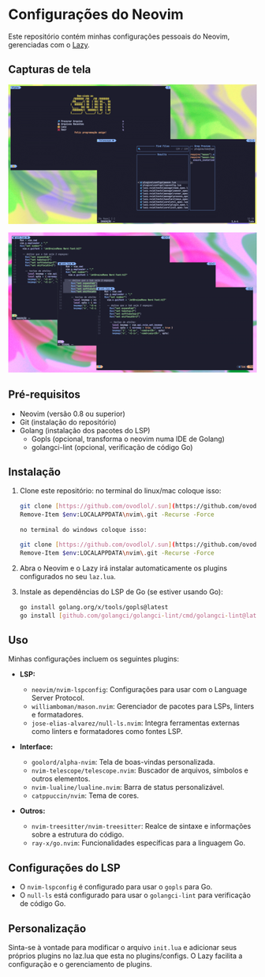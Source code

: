 # Configurações do Neovim

Este repositório contém minhas configurações pessoais do Neovim, gerenciadas com o [Lazy](https://github.com/folke/lazy.nvim).

## Capturas de tela

![a interface customizada](screenshots/sun_imagens.png)

![modos customizados](screenshots/sun_modes.png)


## Pré-requisitos

* Neovim (versão 0.8 ou superior)
* Git (instalação do repositório)
* Golang (instalação dos pacotes do LSP)
    * Gopls (opcional, transforma o neovim numa IDE de Golang)
    * golangci-lint (opcional, verificação de código Go)

## Instalação

1.  Clone este repositório:
    no terminal do linux/mac coloque isso:
    ```bash
    git clone [https://github.com/ovodlol/.sun](https://github.com/ovodlol/.sun) ~/.config/nvim
    Remove-Item $env:LOCALAPPDATA\nvim\.git -Recurse -Force
    ```
        no terminal do windows coloque isso:
    ```bash
    git clone [https://github.com/ovodlol/.sun](https://github.com/ovodlol/.sun) $env:LOCALAPPDATA\nvim
    Remove-Item $env:LOCALAPPDATA\nvim\.git -Recurse -Force
    ```

2.  Abra o Neovim e o Lazy irá instalar automaticamente os plugins configurados no seu `laz.lua`.
    
3.  Instale as dependências do LSP de Go (se estiver usando Go):

    ```bash
    go install golang.org/x/tools/gopls@latest
    go install [github.com/golangci/golangci-lint/cmd/golangci-lint@latest](https://www.google.com/search?q=https://github.com/golangci/golangci-lint/cmd/golangci-lint%40latest)
    ```

## Uso

Minhas configurações incluem os seguintes plugins:

* **LSP:**
    * `neovim/nvim-lspconfig`: Configurações para usar com o Language Server Protocol.
    * `williamboman/mason.nvim`: Gerenciador de pacotes para LSPs, linters e formatadores.
    * `jose-elias-alvarez/null-ls.nvim`: Integra ferramentas externas como linters e formatadores como fontes LSP.

* **Interface:**
    * `goolord/alpha-nvim`: Tela de boas-vindas personalizada.
    * `nvim-telescope/telescope.nvim`: Buscador de arquivos, símbolos e outros elementos.
    * `nvim-lualine/lualine.nvim`: Barra de status personalizável.
    * `catppuccin/nvim`: Tema de cores.

* **Outros:**
    * `nvim-treesitter/nvim-treesitter`: Realce de sintaxe e informações sobre a estrutura do código.
    * `ray-x/go.nvim`: Funcionalidades específicas para a linguagem Go.

## Configurações do LSP

* O `nvim-lspconfig` é configurado para usar o `gopls` para Go.
* O `null-ls` está configurado para usar o `golangci-lint` para verificação de código Go.

## Personalização

Sinta-se à vontade para modificar o arquivo `init.lua` e adicionar seus próprios plugins no laz.lua que esta no plugins/configs. O Lazy facilita a configuração e o gerenciamento de plugins.


